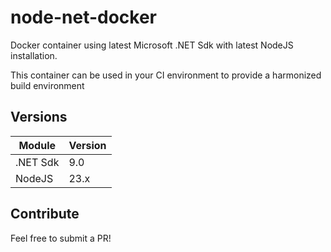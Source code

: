 # node-net-docker

Docker container using latest Microsoft .NET Sdk with latest NodeJS installation.

This container can be used in your CI environment to provide a harmonized build environment

## Versions

| Module    | Version |
| -------- | -------  |
| .NET Sdk  | 9.0     |
| NodeJS | 23.x       |

## Contribute

Feel free to submit a PR!
